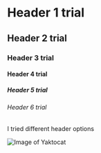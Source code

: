 # Header 1 trial
## Header 2 trial
### Header 3 trial
#### Header 4 trial
##### Header 5 trial
###### Header 6 trial


I tried different header options

![Image of Yaktocat](https://octodex.github.com/images/yaktocat.png)

